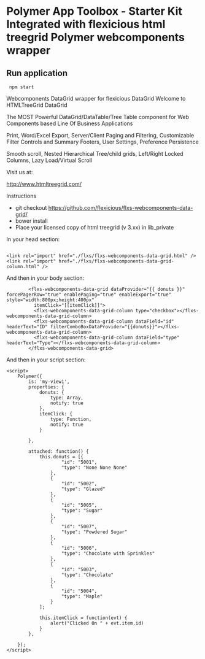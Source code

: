 # Polymer App Toolbox - Starter Kit Integrated with flexicious html treegrid Polymer webcomponents wrapper

## Run application
` npm start`

Webcomponents DataGrid wrapper for flexicious DataGrid
Welcome to HTMLTreeGrid DataGrid

The MOST Powerful DataGrid/DataTable/Tree Table component for Web Components based Line Of Business Applications

Print, Word/Excel Export, Server/Client Paging and Filtering, Customizable Filter Controls and Summary Footers, User Settings, Preference Persistence

Smooth scroll, Nested Hierarchical Tree/child grids, Left/Right Locked Columns, Lazy Load/Virtual Scroll

Visit us at:

http://www.htmltreegrid.com/

Instructions

* git checkout https://github.com/flexicious/flxs-webcomponents-data-grid/
* bower install
* Place your licensed copy of html treegrid (v 3.xx) in lib_private 


In your head section:
```

<link rel="import" href="./flxs/flxs-webcomponents-data-grid.html" />
<link rel="import" href="./flxs/flxs-webcomponents-data-grid-column.html" />
```
And then in your body section:
```
        <flxs-webcomponents-data-grid dataProvider="{{ donuts }}" forcePagerRow="true" enablePaging="true" enableExport="true" style="width:800px;height:400px"
          itemClick="[[itemClick]]">
          <flxs-webcomponents-data-grid-column type="checkbox"></flxs-webcomponents-data-grid-column>
          <flxs-webcomponents-data-grid-column dataField="id" headerText="ID" filterComboBoxDataProvider="{{donuts}}"></flxs-webcomponents-data-grid-column>
          <flxs-webcomponents-data-grid-column dataField="type" headerText="Type"></flxs-webcomponents-data-grid-column>
        </flxs-webcomponents-data-grid>
```    
 And then in your script section:
```
<script>
    Polymer({
        is: 'my-view1',
        properties: {
            donuts: {
                type: Array,
                notify: true
            },
            itemClick: {
                type: Function,
                notify: true
            }

        },

        attached: function() {
            this.donuts = [{
                    "id": "5001",
                    "type": "None None None"
                },
                {
                    "id": "5002",
                    "type": "Glazed"
                },
                {
                    "id": "5005",
                    "type": "Sugar"
                },
                {
                    "id": "5007",
                    "type": "Powdered Sugar"
                },
                {
                    "id": "5006",
                    "type": "Chocolate with Sprinkles"
                },
                {
                    "id": "5003",
                    "type": "Chocolate"
                },
                {
                    "id": "5004",
                    "type": "Maple"
                }
            ];

            this.itemClick = function(evt) {
                alert("Clicked On " + evt.item.id)
            }
        },

    });
</script>
    
    
